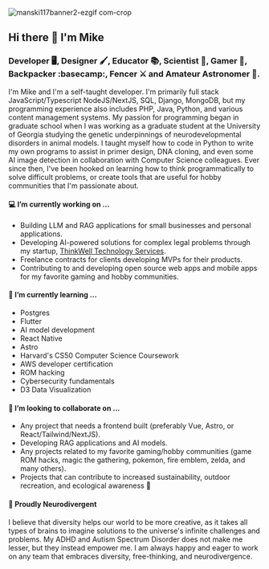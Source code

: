 ![manski117banner2-ezgif com-crop](https://github.com/user-attachments/assets/1a455f44-d5d7-4277-866b-32f36b293a6b)

## Hi there 👋 I'm Mike
### Developer 🖥️, Designer 🖌️, Educator 📚, Scientist 🔬, Gamer 🎲, Backpacker :basecamp:, Fencer ⚔️ and Amateur Astronomer 🔭.
I'm Mike and I'm a self-taught developer. I'm primarily full stack JavaScript/Typescript NodeJS/NextJS, SQL, Django, MongoDB, but my programming experience also includes PHP, Java, Python, and various content management systems. My passion for programming began in graduate school when I was working as a graduate student at the University of Georgia studying the genetic underpinnings of neurodevelopmental disorders in animal models. I taught myself how to code in Python to write my own programs to assist in primer design, DNA cloning, and even some AI image detection in collaboration with Computer Science colleagues. Ever since then, I've been hooked on learning how to think programmatically to solve difficult problems, or create tools that are useful for hobby communities that I'm passionate about.

#### 💻 I’m currently working on ...
- Building LLM and RAG applications for small businesses and personal applications.
- Developing AI-powered solutions for complex legal problems through my startup, [ThinkWell Technology Services](https://www.thinkwelltechservices.com/).
- Freelance contracts for clients developing MVPs for their products.
- Contributing to and developing open source web apps and mobile apps for my favorite gaming and hobby communities.

#### 🤔 I’m currently learning ...
- Postgres
- Flutter
- AI model development
- React Native
- Astro
- Harvard's CS50 Computer Science Coursework
- AWS developer certification
- ROM hacking
- Cybersecurity fundamentals
- D3 Data Visualization

#### 👯 I’m looking to collaborate on ...
- Any project that needs a frontend built (preferably Vue, Astro, or React/Tailwind/NextJS).
- Developing RAG applications and AI models.
- Any projects related to my favorite gaming/hobby communities (game ROM hacks, magic the gathering, pokemon, fire emblem, zelda, and many others).
- Projects that can contribute to increased sustainability, outdoor recreation, and ecological awareness 🍃

#### 🧠 Proudly Neurodivergent
I believe that diversity helps our world to be more creative, as it takes all types of brains to imagine solutions to the universe's infinite challenges and problems. My ADHD and Autism Spectrum Disorder does not make me lesser, but they instead empower me. I am always happy and eager to work on any team that embraces diversity, free-thinking, and neurodivergence.


<!--
**manski117/manski117** is a ✨ _special_ ✨ repository because its `README.md` (this file) appears on your GitHub profile.

Here are some ideas to get you started:

- 💻 I’m currently working on ...
- 🌱 I’m currently learning ...
- 👯 I’m looking to collaborate on ...
- 🤔 I’m looking for help with ...
- 💬 Ask me about ...
- 📫 How to reach me: ...
- 😄 Pronouns: ...
- ⚡ Fun fact: ...
-->
